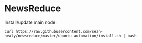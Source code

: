 # NewsReduce

Install/update main node:

```curl https://raw.githubusercontent.com/sean-healy/newsreduce/master/ubuntu-automation/install.sh | bash```
